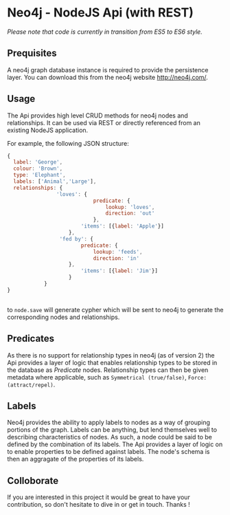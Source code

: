 ﻿# Neo4j - NodeJS Api (with REST)

*Please note that code is currently in transition from ES5 to ES6 style.*

## Prequisites

A neo4j graph database instance is required to provide the persistence layer. You can download this from the neo4j website http://neo4j.com/.

## Usage

The Api provides high level CRUD methods for neo4j nodes and relationships. It can be used via REST or directly referenced from an existing NodeJS application.

For example, the following JSON structure:

```javascript
{ 
  label: 'George', 
  colour: 'Brown', 
  type: 'Elephant', 
  labels: ['Animal','Large'],
  relationships: {
                'loves': {
                            predicate: {
                                lookup: 'loves',
                                direction: 'out'
                            },
                        'items': [{label: 'Apple'}]
                    },
                 'fed by': {
                        predicate: {
                            lookup: 'feeds',
                            direction: 'in'
                    },
                        'items': [{label: 'Jim'}]
                    }
            }
}
            
```

 to ``node.save`` will generate cypher which will be sent to neo4j to generate the corresponding nodes and relationships.

## Predicates

As there is no support for relationship types in neo4j (as of version 2) the Api provides a layer of logic that enables relationship types to be stored in the database as *Predicate* nodes. Relationship types can then be given metadata where applicable, such as ``Symmetrical (true/false)``, ``Force: (attract/repel)``.

## Labels

Neo4j provides the ability to apply labels to nodes as a way of grouping portions of the graph. Labels can be anything, but lend themselves well to describing characteristics of nodes. As such, a node could be said to be defined by the combination of its labels. The Api provides a layer of logic on to enable properties to be defined against labels. The node's schema is then an aggragate of the properties of its labels.

## Colloborate

If you are interested in this project it would be great to have your contribution, so don't hesitate to dive in or get in touch. Thanks !